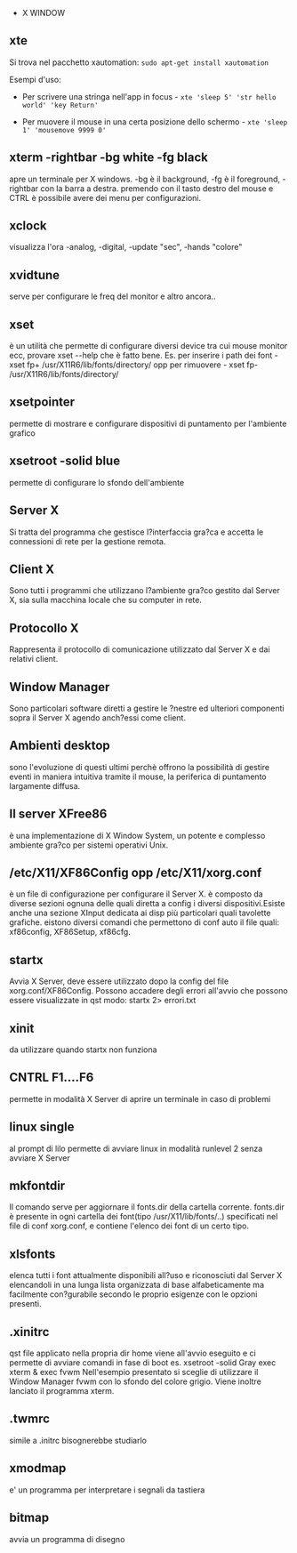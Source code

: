 
-  X WINDOW



## xte

Si trova nel pacchetto xautomation:
`sudo apt-get install xautomation`

Esempi d'uso:
*   Per scrivere una stringa nell'app in focus - 
`xte 'sleep 5' 'str hello world' 'key Return'`

*   Per muovere il mouse in una certa posizione dello schermo - 
`xte 'sleep 1' 'mousemove 9999 0'`





## xterm -rightbar -bg white -fg black
apre un terminale per X windows. -bg è il background, -fg è il foreground, -rightbar con la barra a destra. premendo con il tasto destro del mouse e CTRL è possibile avere dei menu per configurazioni.


## xclock
visualizza l'ora -analog, -digital, -update "sec", -hands "colore" 


## xvidtune
serve per configurare le freq del monitor e altro ancora..


## xset
è un utilità che permette di configurare diversi device tra cui mouse monitor ecc, provare xset --help che è fatto bene. Es. per inserire i path dei font -  xset fp+ /usr/X11R6/lib/fonts/directory/ opp per rimuovere -   xset fp- /usr/X11R6/lib/fonts/directory/


## xsetpointer
permette di mostrare e configurare dispositivi di puntamento per l'ambiente grafico


## xsetroot -solid blue
permette di configurare lo sfondo dell'ambiente



## Server X
Si tratta del programma che gestisce l?interfaccia gra?ca e accetta le connessioni di rete per la gestione remota.


## Client X
Sono tutti i programmi che utilizzano l?ambiente gra?co gestito dal Server X, sia sulla macchina locale che su computer in rete.


## Protocollo X
Rappresenta il protocollo di comunicazione utilizzato dal Server X e dai relativi client.


## Window Manager
Sono particolari software diretti a gestire le ?nestre ed ulteriori componenti sopra il Server X agendo anch?essi come client.


## Ambienti desktop
sono l'evoluzione di questi ultimi perchè offrono la possibilità di gestire eventi in maniera intuitiva tramite il mouse, la periferica di puntamento largamente diffusa.

## Il server XFree86
è una implementazione di X Window System, un potente e complesso ambiente gra?co per sistemi operativi Unix.



## /etc/X11/XF86Config opp /etc/X11/xorg.conf
è un file di configurazione per configurare il Server X. è composto da diverse sezioni ognuna delle quali diretta a config i diversi dispositivi.Esiste anche una sezione XInput dedicata ai disp più particolari quali tavolette grafiche. eistono diversi comandi che permettono di conf auto il file quali: xf86config, XF86Setup, xf86cfg.


## startx
Avvia X Server, deve essere utilizzato dopo la config del file xorg.conf/XF86Config. Possono accadere degli errori all'avvio che possono essere visualizzate in qst modo: startx 2> errori.txt


## xinit
da utilizzare quando startx non funziona


## CNTRL F1....F6
permette in modalità X Server di aprire un terminale in caso di problemi


## linux single
al prompt di lilo permette di avviare linux in modalità runlevel 2 senza avviare X Server


## mkfontdir
Il comando serve per aggiornare il fonts.dir della cartella corrente. fonts.dir è presente in ogni cartella dei font(tipo /usr/X11/lib/fonts/..) specificati nel file di conf xorg.conf, e contiene l'elenco dei font di un certo tipo.


## xlsfonts 
elenca tutti i font attualmente disponibili all?uso e riconosciuti dal Server X elencandoli in una lunga lista organizzata di base alfabeticamente ma facilmente con?gurabile secondo le proprio esigenze con le opzioni presenti.


## .xinitrc
qst file applicato nella propria dir home viene all'avvio eseguito e ci permette di avviare comandi in fase di boot es. xsetroot -solid Gray exec xterm &amp; exec fvwm Nell'esempio presentato si sceglie di utilizzare il Window Manager fvwm con lo sfondo del colore grigio. Viene inoltre lanciato il programma xterm.


## .twmrc
simile a .initrc bisognerebbe studiarlo


## xmodmap
e' un programma per interpretare i segnali da tastiera


## bitmap
avvia un programma di disegno




